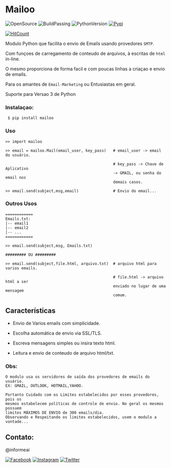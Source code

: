 # Mailoo
![OpenSource](https://img.shields.io/static/v1?label=GitHub&message=Opensource&color=blue&logo=github&logoColor=violet)
![BuildPassing](https://img.shields.io/static/v1?label=build&message=passing&color=brightgreen)
![PythonVersion](https://img.shields.io/static/v1?label=python&message=>=3.6&color=brightgreen&logo=python&logoColor=white)
[![Pypi](https://img.shields.io/static/v1?label=Pypi&logo=pypi&logoColor=white&message=v1.0.2&color=9f55ff)](https://pypi.org/project/mailoo/)

[![HitCount](https://hits.dwyl.com/informeai/mailoo.svg)](http://hits.dwyl.com/informeai/mailoo)

Modulo Python que facilita o envio de Emails  usando  provedores `SMTP`. 

Com funçoes de carregamento de conteudo de arquivos, à escritas de `html` in-line. 

O mesmo proporciona de forma facil e com poucas linhas a criaçao e envio de emails.

Para os amantes de `Email-Marketing` ou Entusiastas em geral.

Suporte para Versao 3 de Python

### Instalaçao:
```
 $ pip install mailoo
```

### Uso
```
>> import mailoo

>> email = mailoo.Mail(email_user, key_pass)   # email_user -> email do usuário.

                                               # key_pass -> Chave de Aplicativo 
                                               -> GMAIL, ou senha do email nos 
                                               demais casos.

>> email.send(subject,msg,email)               # Envio do email...
```
### Outros Usos
```
============
Emails.txt:
|-- email1
|-- email2
|-- ...
============

>> email.send(subject,msg, Emails.txt)

######### OU #########
                                            
>> email.send(subject,file.html, arquivo.txt)  # arquivo html para varios emails.

                                               # file.html -> arquivo html a ser 
                                               enviado no lugar de uma mensagem 
                                               comum.

```

## Características
* Envio de Varios emails com simplicidade.

* Escolha automática de envio via SSL/TLS.

* Escreva mensagens simples ou insira texto html.

* Leitura e envio de conteudo de arquivo html/txt.

### Obs:
```
O modulo usa os servidores de saída dos provedores de emails do usuário.
EX: GMAIL, OUTLOOK, HOTMAIL,YAHOO.

Portanto Cuidado com os Limites estabelecidos por esses provedores, pois os
mesmos estabelecem políticas de controle de envio. No geral os mesmos possuem
limites MÁXIMOS DE ENVIO de 300 emails/dia.
Observando e Respeitando os limites estabelecidos, usem o modulo a vontade...
```
## Contato:
@informeai

[![Facebook](https://img.shields.io/static/v1?label=facebook&style=social&logo=Facebook&message=page)](https://www.facebook.com/informeai/)
[![Instagram](https://img.shields.io/static/v1?label=instagram&style=social&logo=Instagram&message=perfil)](https://www.instagram.com/informeaioficial/)
[![Twitter](https://img.shields.io/static/v1?label=twitter&style=social&logo=Twitter&message=desenvolvedor)](https://twitter.com/WellingtonGade4)